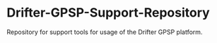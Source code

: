 # Drifter-GPSP-Support-Repository
Repository for support tools for usage of the Drifter GPSP platform.
